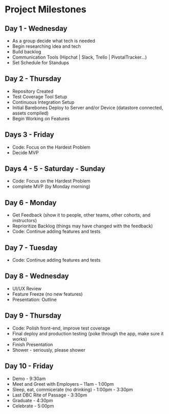 # Project Milestones

## Day 1 - Wednesday

* As a group decide what tech is needed
* Begin researching idea and tech
* Build backlog
* Communication Tools (Hipchat | Slack, Trello | PivotalTracker...)
* Set Schedule for Standups

## Day 2 - Thursday

* Repository Created
* Test Coverage Tool Setup
* Continuous Integration Setup
* Initial Barebones Deploy to Server and/or Device (datastore connected, assets compiled)
* Begin Working on Features

## Days 3 - Friday

* Code: Focus on the Hardest Problem
* Decide MVP

## Days 4 - 5 - Saturday - Sunday

* Code: Focus on the Hardest Problem
* complete MVP (by Monday morning)

## Day 6 - Monday

* Get Feedback (show it to people, other teams, other cohorts, and instructors)
* Reprioritize Backlog (things may have changed with the feedback)
* Code: Continue adding features and tests

## Day 7 - Tuesday

* Code: Continue adding features and tests

## Day 8 - Wednesday

* UI/UX Review
* Feature Freeze (no new features)
* Presentation: Outline

## Day 9 - Thursday

* Code: Polish front-end, improve test coverage
* Final deploy and production testing (poke through the app, make sure it works)
* Finish Presentation
* Shower - seriously, please shower

## Day 10 - Friday

* Demo - 9:30am
* Meet and Greet with Employers – 11am - 1:00pm
* Sleep, eat, commicerate (no drinking) - 1:00pm - 3:30pm
* Last DBC Rite of Passage - 3:30pm
* Graduate - 4:30pm
* Celebrate - 5:00pm
